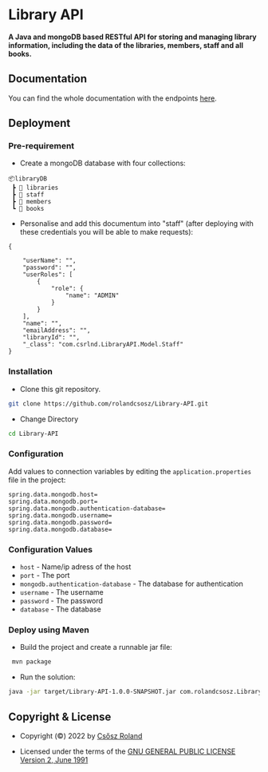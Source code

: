 # Library API
**A  Java and mongoDB based RESTful API for storing and managing library information, including the data of the libraries, members, staff and all books.**


## Documentation

You can find the whole documentation with the endpoints [here](https://documenter.getpostman.com/view/21245730/Uz5DqxEA).


## Deployment

### Pre-requirement

- Create a mongoDB database with four collections:

```
📦libraryDB
 ┣ 📂 libraries
 ┣ 📂 staff
 ┣ 📂 members
 ┗ 📂 books
```
- Personalise and add this documentum into "staff" (after deploying with these credentials you will be able to make requests):
```
{

    "userName": "",
    "password": "",
    "userRoles": [
        {
            "role": {
                "name": "ADMIN"
            }
        }
    ],
    "name": "",
    "emailAddress": "",
    "libraryId": "",
    "_class": "com.csrlnd.LibraryAPI.Model.Staff"
}
```
### Installation

- Clone this git repository.
```sh 
git clone https://github.com/rolandcsosz/Library-API.git
```
- Change Directory
```sh 
cd Library-API
```


### Configuration

Add values to connection variables by editing  the  `application.properties` file in the project: 

```
spring.data.mongodb.host=
spring.data.mongodb.port=
spring.data.mongodb.authentication-database=
spring.data.mongodb.username=
spring.data.mongodb.password=
spring.data.mongodb.database=
```

### Configuration Values
- `host` - Name/ip adress of the host
- `port` - The port 
- `mongodb.authentication-database` - The database for authentication
- `username` - The username
- `password` - The password
- `database` - The database


### Deploy using Maven
- Build the project and create a runnable jar file: 
```sh 
 mvn package
```
- Run the solution:
```sh 
java -jar target/Library-API-1.0.0-SNAPSHOT.jar com.rolandcsosz.LibraryAPI.Main
```



##  Copyright & License

- Copyright (©) 2022 by [Csősz Roland](https://github.com/rolandcsosz)

- Licensed under the terms of the [GNU GENERAL PUBLIC LICENSE Version 2, June 1991](./LICENSE)

